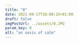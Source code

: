 ```yaml
---
title: "0"
date: 2021-09-17T16:00:25+01:00
draft: false
imgPostUrl: ../assets/0.JPG
param_key: 0
alt: "an oasis of calm"
---
```

